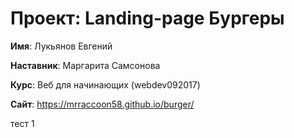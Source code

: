 # Проект: Landing-page Бургеры

**Имя**: Лукьянов Евгений

**Наставник**: Маргарита Самсонова

**Курс**: Веб для начинающих (webdev092017)

**Сайт**: https://mrraccoon58.github.io/burger/


тест 1